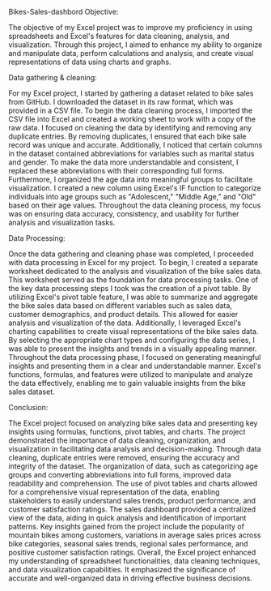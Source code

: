 Bikes-Sales-dashbord
Objective:

The objective of my Excel project was to improve my proficiency in using spreadsheets and Excel's features for data cleaning, analysis, and visualization. Through this project, I aimed to enhance my ability to organize and manipulate data, perform calculations and analysis, and create visual representations of data using charts and graphs.

Data gathering & cleaning:

For my Excel project, I started by gathering a dataset related to bike sales from GitHub. I downloaded the dataset in its raw format, which was provided in a CSV file.
To begin the data cleaning process, I imported the CSV file into Excel and created a working sheet to work with a copy of the raw data.
I focused on cleaning the data by identifying and removing any duplicate entries. By removing duplicates, I ensured that each bike sale record was unique and accurate.
Additionally, I noticed that certain columns in the dataset contained abbreviations for variables such as marital status and gender. To make the data more understandable and consistent, I replaced these abbreviations with their corresponding full forms.
Furthermore, I organized the age data into meaningful groups to facilitate visualization. I created a new column using Excel's IF function to categorize individuals into age groups such as "Adolescent," "Middle Age," and "Old" based on their age values.
Throughout the data cleaning process, my focus was on ensuring data accuracy, consistency, and usability for further analysis and visualization tasks.

Data Processing:

Once the data gathering and cleaning phase was completed, I proceeded with data processing in Excel for my project.
To begin, I created a separate worksheet dedicated to the analysis and visualization of the bike sales data. This worksheet served as the foundation for data processing tasks.
One of the key data processing steps I took was the creation of a pivot table. By utilizing Excel's pivot table feature, I was able to summarize and aggregate the bike sales data based on different variables such as sales data, customer demographics, and product details. This allowed for easier analysis and visualization of the data.
Additionally, I leveraged Excel's charting capabilities to create visual representations of the bike sales data. By selecting the appropriate chart types and configuring the data series, I was able to present the insights and trends in a visually appealing manner.
Throughout the data processing phase, I focused on generating meaningful insights and presenting them in a clear and understandable manner. Excel's functions, formulas, and features were utilized to manipulate and analyze the data effectively, enabling me to gain valuable insights from the bike sales dataset.

Conclusion:

The Excel project focused on analyzing bike sales data and presenting key insights using formulas, functions, pivot tables, and charts. The project demonstrated the importance of data cleaning, organization, and visualization in facilitating data analysis and decision-making.
Through data cleaning, duplicate entries were removed, ensuring the accuracy and integrity of the dataset. The organization of data, such as categorizing age groups and converting abbreviations into full forms, improved data readability and comprehension.
The use of pivot tables and charts allowed for a comprehensive visual representation of the data, enabling stakeholders to easily understand sales trends, product performance, and customer satisfaction ratings. The sales dashboard provided a centralized view of the data, aiding in quick analysis and identification of important patterns.
Key insights gained from the project include the popularity of mountain bikes among customers, variations in average sales prices across bike categories, seasonal sales trends, regional sales performance, and positive customer satisfaction ratings.
Overall, the Excel project enhanced my understanding of spreadsheet functionalities, data cleaning techniques, and data visualization capabilities. It emphasized the significance of accurate and well-organized data in driving effective business decisions.
